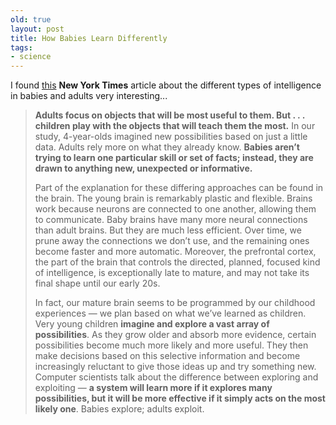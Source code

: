 ```yaml
---
old: true
layout: post
title: How Babies Learn Differently
tags:
- science
---
```


I found [this](http://www.nytimes.com/2009/08/16/opinion/16gopnik.html) **New York Times** article about the different types of intelligence in babies and adults very interesting...

> **Adults focus on objects that will be most useful to them. But . . . children play with the objects that will teach them the most.** In our study, 4-year-olds imagined new possibilities based on just a little data. Adults rely more on what they already know. **Babies aren’t trying to learn one particular skill or set of facts; instead, they are drawn to anything new, unexpected or informative.**
>
>Part of the explanation for these differing approaches can be found in the brain. The young brain is remarkably plastic and flexible. Brains work because neurons are connected to one another, allowing them to communicate. Baby brains have many more neural connections than adult brains. But they are much less efficient. Over time, we prune away the connections we don’t use, and the remaining ones become faster and more automatic. Moreover, the prefrontal cortex, the part of the brain that controls the directed, planned, focused kind of intelligence, is exceptionally late to mature, and may not take its final shape until our early 20s.
>
>In fact, our mature brain seems to be programmed by our childhood experiences — we plan based on what we’ve learned as children. Very young children **imagine and explore a vast array of possibilities**. As they grow older and absorb more evidence, certain possibilities become much more likely and more useful. They then make decisions based on this selective information and become increasingly reluctant to give those ideas up and try something new. Computer scientists talk about the difference between exploring and exploiting — **a system will learn more if it explores many possibilities, but it will be more effective if it simply acts on the most likely one**. Babies explore; adults exploit.
